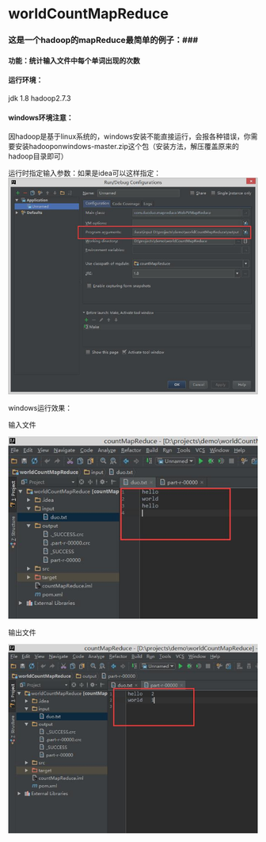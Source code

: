 # worldCountMapReduce
### 这是一个hadoop的mapReduce最简单的例子：###
#### 功能：统计输入文件中每个单词出现的次数 ####
#### 运行环境： ####
jdk 1.8
hadoop2.7.3

#### windows环境注意： ####
因hadoop是基于linux系统的，windows安装不能直接运行，会报各种错误，你需要安装hadooponwindows-master.zip这个包（安装方法，解压覆盖原来的hadoop目录即可）

运行时指定输入参数：如果是idea可以这样指定：![](https://github.com/chenxiaoqiong/worldCountMapReduce/blob/master/imgs/1.jpg)

windows运行效果：

输入文件 

![](https://github.com/chenxiaoqiong/worldCountMapReduce/blob/master/imgs/3.jpg)

输出文件 

![](https://github.com/chenxiaoqiong/worldCountMapReduce/blob/master/imgs/2.jpg)
